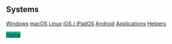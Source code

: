 ## Systems

<div id="linked-areas">

[<i class="i-windows"></i> Windows](/proxy/windows ':class=mb-button')
[<i class="i-macos"></i>macOS](/proxy/macOS ':class=mb-button')
[<i class="i-linux"></i>Linux](/proxy/linux ':class=mb-button')
[<i class="i-ios"></i>iOS / iPadOS](/proxy/ios ':class=mb-button')
[<i class="i-android"></i>Android](/proxy/android ':class=mb-button')
[<i class="i-apps"></i>Applications](/proxy/apps ':class=mb-button')
[<i class="i-helper"></i>Helpers](/proxy/helper ':class=mb-button')

</div>

<a href="/" class="mb-button" style="background:#00b894;"><i class="i-home"></i>Home</a>
